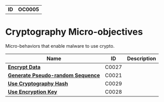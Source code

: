 |||
|---|---|
|**ID**|**OC0005**|


# Cryptography Micro-objectives #
Micro-behaviors that enable malware to use crypto.

|Name|ID|Description|
|---|---|---|
|[**Encrypt Data**](../cryptography/encrypt.md)|C0027||
|[**Generate Pseudo-random Sequence**](../cryptography/gen-random.md)|C0021||
|[**Use Cryptography Hash**](../cryptography/crypto-hash.md)|C0029||
|[**Use Encryption Key**](../cryptography/key.md)|C0028||